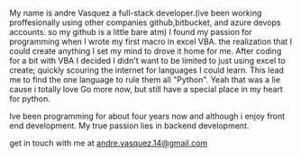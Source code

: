My name is andre Vasquez a full-stack developer.(ive been working proffesionally using other companies github,bitbucket, and azure devops accounts. so my github is a little bare atm)
I found my passion for programming when I wrote my first macro in excel VBA. the realization that I could create anything I set my mind to drove it home for me. After coding for a bit with VBA I decided I didn't want to be limited to just using excel to create; quickly scouring the internet for languages I could learn. This lead me to find the one language to rule them all "Python". 
Yeah that was a lie cause i totally love Go more now, but still have a special place in my heart for python.

Ive been programming for about four years now and although i enjoy front end development. My true passion lies in backend development. 

get in touch with me at andre.vasquez.14@gmail.com
